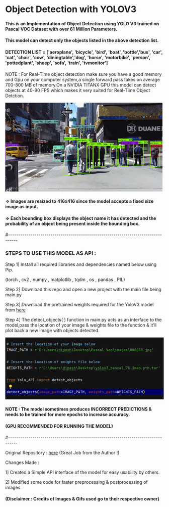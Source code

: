 # Object Detection with YOLOV3

#### This is an Implementation of Object Detection using YOLO V3 trained on Pascal VOC Dataset with over 61 Million Parameters.

#### This model can detect only the objects listed in the above detection list.

#### DETECTION LIST = ['aeroplane', 'bicycle', 'bird', 'boat', 'bottle','bus', 'car', 'cat', 'chair', 'cow', 'diningtable','dog', 'horse', 'motorbike', 'person', 'pottedplant', 'sheep', 'sofa', 'train', 'tvmonitor']

NOTE : For Real-Time object detection make sure you have a good memory and Gpu on your computer system,a single forward pass takes on average 700-800 MB of memory.On a NVIDIA TITANX GPU this model can detect objects at 40-90 FPS which makes it very suited for Real-Time Object Detction.
                     
                     
![](/imgs/model_gif.gif)                     


#### => Images are resized to 416x416 since the model accepts a fixed size image as input.

#### => Each bounding box displays the object name it has detected and the probability of an object being present inside the bounding box.

#----------------------------------------------------------------------------------

### STEPS TO USE THIS MODEL AS API :

Step 1] Install all required libraries and dependencies named below using Pip.

(torch , cv2 , numpy , matplotlib , tqdm , os , pandas , PIL)

Step 2] Download this repo and open a new project with the main file being main.py

Step 3] Download the pretrained weights required for the YoloV3 model from [here](https://github.com/aladdinpersson/Machine-Learning-Collection/releases/tag/1.0)

Step 4] The detect_objects( ) function in main.py acts as an interface to the model,pass the location of your image & weights file to the function & it'll plot back a new image with objects detected.

![](/imgs/api_img.png)

#### NOTE : The model sometimes produces INCORRECT PREDICTIONS & needs to be trained for more epochs to increase accuracy.
#### (GPU RECOMMENDED FOR RUNNING THE MODEL)

#----------------------------------------------------------------------------------

Original Repository : [here](https://github.com/aladdinpersson/Machine-Learning-Collection/tree/master/ML/Pytorch/object_detection/YOLOv3) (Great Job from the Author !)

Changes Made : 

1] Created a Simple API interface of the model for easy usability by others.

2] Modified some code for faster preprocessing & postprocessing of images.


#### (Disclaimer : Credits of Images & Gifs used go to their respective owner)
